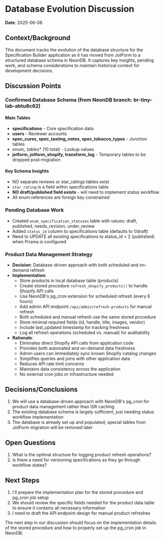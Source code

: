 # Database Evolution Discussion

**Date**: 2025-06-08

## Context/Background

This document tracks the evolution of the database structure for the Specification Builder application as it has moved from JotForm to a structured database schema in NeonDB. It captures key insights, pending work, and schema considerations to maintain historical context for development decisions.

## Discussion Points

### Confirmed Database Schema (from NeonDB branch: br-tiny-lab-abtu8c62)

#### Main Tables
- **specifications** - Core specification data 
- **users** - Reviewer accounts
- **spec_cures, spec_tasting_notes, spec_tobacco_types** - Junction tables
- **enum_* tables** (10 total) - Lookup values
- **jotform, jotform_shopify, transform_log** - Temporary tables to be dropped post-migration

#### Key Schema Insights
- NO separate reviews or star_ratings tables exist
- `star_rating` is a field within specifications table
- **NO draft/published field exists** - will need to implement status workflow
- All enum references are foreign key constrained

### Pending Database Work
- Created `enum_specification_statuses` table with values: draft, published, needs_revision, under_review
- Added `status_id` column to specifications table (defaults to 1/draft)
- Need to UPDATE all existing specifications to status_id = 2 (published) when Prisma is configured

### Product Data Management Strategy
- **Decision**: Database-driven approach with both scheduled and on-demand refresh
- **Implementation**:
  - Store products in local database table (products)
  - Create stored procedure `refresh_shopify_products()` to handle Shopify API calls
  - Use NeonDB's pg_cron extension for scheduled refresh (every 6 hours)
  - Add admin API endpoint `/api/admin/refresh-products` for manual refresh
  - Both scheduled and manual refresh use the same stored procedure
  - Store minimal required fields (id, handle, title, images, vendor)
  - Include last_updated timestamp for tracking freshness
  - Log all refresh operations (scheduled vs. manual) for auditability
- **Rationale**:
  - Eliminates direct Shopify API calls from application code
  - Provides both automated and on-demand data freshness
  - Admin users can immediately sync known Shopify catalog changes
  - Simplifies queries and joins with other application data
  - Reduces API rate limit concerns
  - Maintains data consistency across the application
  - No external cron jobs or infrastructure needed

## Decisions/Conclusions

1. We will use a database-driven approach with NeonDB's pg_cron for product data management rather than ISR caching
2. The existing database schema is largely sufficient, just needing status workflow implementation
3. The database is already set up and populated; special tables from JotForm migration will be removed later

## Open Questions

1. What is the optimal structure for logging product refresh operations?
2. Is there a need for versioning specifications as they go through workflow states?

## Next Steps

1. I'll prepare the implementation plan for the stored procedure and pg_cron job setup
2. We should review the specific fields needed for the product data table to ensure it contains all necessary information
3. I need to draft the API endpoint design for manual product refreshes

The next step in our discussion should focus on the implementation details of the stored procedure and how to properly set up the pg_cron job in NeonDB.
